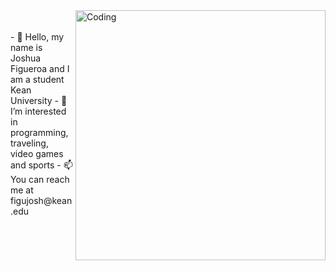 <img align="right" alt="Coding" width="400" src= "https://github.com/joshfigs/joshfigs/assets/157768397/34c8b795-5902-4a06-9153-850b15d4e73a">
<br><br>
- 👋 Hello, my name is Joshua Figueroa and I am a student Kean University
- 👀 I’m interested in programming, traveling, video games and sports                
- 📫 You can reach me at figujosh@kean.edu                        
















<!---
joshfigs/joshfigs is a ✨ special ✨ repository because its `README.md` (this file) appears on your GitHub profile.
You can click the Preview link to take a look at your changes.
--->

